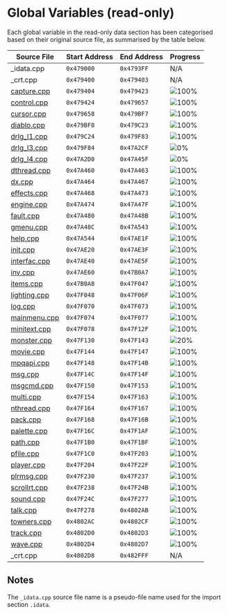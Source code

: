 # Global Variables (read-only)

Each global variable in the read-only data section has been categorised based on their original source file, as summarised by the table below.

| Source File                | Start Address | End Address | Progress                                                    |
|----------------------------|---------------|-------------|-------------------------------------------------------------|
| _idata.cpp                 | `0x479000`    | `0x4793FF`  | N/A                                                         |
| _crt.cpp                   | `0x479400`    | `0x479403`  | N/A                                                         |
| [capture.cpp](capture.h)   | `0x479404`    | `0x479423`  | ![100%](http://progressed.io/bar/100 "(32/32 bytes)")       |
| [control.cpp](control.h)   | `0x479424`    | `0x479657`  | ![100%](http://progressed.io/bar/100 "(564/564 bytes)")     |
| [cursor.cpp](cursor.h)     | `0x479658`    | `0x479BF7`  | ![100%](http://progressed.io/bar/100 "(1440/1440 bytes)")   |
| [diablo.cpp](diablo.h)     | `0x479BF8`    | `0x479C23`  | ![100%](http://progressed.io/bar/100 "(44/44 bytes)")       |
| [drlg_l1.cpp](drlg_l1.h)   | `0x479C24`    | `0x479F83`  | ![100%](http://progressed.io/bar/100 "(864/864 bytes)")     |
| [drlg_l3.cpp](drlg_l3.h)   | `0x479F84`    | `0x47A2CF`  | ![0%](http://progressed.io/bar/0 "(0/844 bytes)")           |
| [drlg_l4.cpp](drlg_l4.h)   | `0x47A2D0`    | `0x47A45F`  | ![0%](http://progressed.io/bar/0 "(0/400 bytes)")           |
| [dthread.cpp](dthread.h)   | `0x47A460`    | `0x47A463`  | ![100%](http://progressed.io/bar/100 "(4/4 bytes)")         |
| [dx.cpp](dx.h)             | `0x47A464`    | `0x47A467`  | ![100%](http://progressed.io/bar/100 "(4/4 bytes)")         |
| [effects.cpp](effects.h)   | `0x47A468`    | `0x47A473`  | ![100%](http://progressed.io/bar/100 "(12/12 bytes)")       |
| [engine.cpp](engine.h)     | `0x47A474`    | `0x47A47F`  | ![100%](http://progressed.io/bar/100 "(12/12 bytes)")       |
| [fault.cpp](fault.h)       | `0x47A480`    | `0x47A48B`  | ![100%](http://progressed.io/bar/100 "(12/12 bytes)")       |
| [gmenu.cpp](gmenu.h)       | `0x47A48C`    | `0x47A543`  | ![100%](http://progressed.io/bar/100 "(184/184 bytes)")     |
| [help.cpp](help.h)         | `0x47A544`    | `0x47AE1F`  | ![100%](http://progressed.io/bar/100 "(2268/2268 bytes)")   |
| [init.cpp](init.h)         | `0x47AE20`    | `0x47AE3F`  | ![100%](http://progressed.io/bar/100 "(32/32 bytes)")       |
| [interfac.cpp](interfac.h) | `0x47AE40`    | `0x47AE5F`  | ![100%](http://progressed.io/bar/100 "(32/32 bytes)")       |
| [inv.cpp](inv.h)           | `0x47AE60`    | `0x47B0A7`  | ![100%](http://progressed.io/bar/100 "(584/584 bytes)")     |
| [items.cpp](items.h)       | `0x47B0A8`    | `0x47F047`  | ![100%](http://progressed.io/bar/100 "(16288/16288 bytes)") |
| [lighting.cpp](lighting.h) | `0x47F048`    | `0x47F06F`  | ![100%](http://progressed.io/bar/100 "(40/40 bytes)")       |
| [log.cpp](log.h)           | `0x47F070`    | `0x47F073`  | ![100%](http://progressed.io/bar/100 "(4/4 bytes)")         |
| [mainmenu.cpp](mainmenu.h) | `0x47F074`    | `0x47F077`  | ![100%](http://progressed.io/bar/100 "(4/4 bytes)")         |
| [minitext.cpp](minitext.h) | `0x47F078`    | `0x47F12F`  | ![100%](http://progressed.io/bar/100 "(184/184 bytes)")     |
| [monster.cpp](monster.h)   | `0x47F130`    | `0x47F143`  | ![20%](http://progressed.io/bar/20 "(4/20 bytes)")          |
| [movie.cpp](movie.h)       | `0x47F144`    | `0x47F147`  | ![100%](http://progressed.io/bar/100 "(4/4 bytes)")         |
| [mpqapi.cpp](mpqapi.h)     | `0x47F148`    | `0x47F14B`  | ![100%](http://progressed.io/bar/100 "(4/4 bytes)")         |
| [msg.cpp](msg.h)           | `0x47F14C`    | `0x47F14F`  | ![100%](http://progressed.io/bar/100 "(4/4 bytes)")         |
| [msgcmd.cpp](msgcmd.h)     | `0x47F150`    | `0x47F153`  | ![100%](http://progressed.io/bar/100 "(4/4 bytes)")         |
| [multi.cpp](multi.h)       | `0x47F154`    | `0x47F163`  | ![100%](http://progressed.io/bar/100 "(16/16 bytes)")       |
| [nthread.cpp](nthread.h)   | `0x47F164`    | `0x47F167`  | ![100%](http://progressed.io/bar/100 "(4/4 bytes)")         |
| [pack.cpp](pack.h)         | `0x47F168`    | `0x47F16B`  | ![100%](http://progressed.io/bar/100 "(4/4 bytes)")         |
| [palette.cpp](palette.h)   | `0x47F16C`    | `0x47F1AF`  | ![100%](http://progressed.io/bar/100 "(68/68 bytes)")       |
| [path.cpp](path.h)         | `0x47F1B0`    | `0x47F1BF`  | ![100%](http://progressed.io/bar/100 "(16/16 bytes)")       |
| [pfile.cpp](pfile.h)       | `0x47F1C0`    | `0x47F203`  | ![100%](http://progressed.io/bar/100 "(68/68 bytes)")       |
| [player.cpp](player.h)     | `0x47F204`    | `0x47F22F`  | ![100%](http://progressed.io/bar/100 "(44/44 bytes)")       |
| [plrmsg.cpp](plrmsg.h)     | `0x47F230`    | `0x47F237`  | ![100%](http://progressed.io/bar/100 "(8/8 bytes)")         |
| [scrollrt.cpp](scrollrt.h) | `0x47F238`    | `0x47F24B`  | ![100%](http://progressed.io/bar/100 "(20/20 bytes)")       |
| [sound.cpp](sound.h)       | `0x47F24C`    | `0x47F277`  | ![100%](http://progressed.io/bar/100 "(44/44 bytes)")       |
| [talk.cpp](talk.h)         | `0x47F278`    | `0x4802AB`  | ![100%](http://progressed.io/bar/100 "(4148/4148 bytes)")   |
| [towners.cpp](towners.h)   | `0x4802AC`    | `0x4802CF`  | ![100%](http://progressed.io/bar/100 "(36/36 bytes)")       |
| [track.cpp](track.h)       | `0x4802D0`    | `0x4802D3`  | ![100%](http://progressed.io/bar/100 "(4/4 bytes)")         |
| [wave.cpp](wave.h)         | `0x4802D4`    | `0x4802D7`  | ![100%](http://progressed.io/bar/100 "(4/4 bytes)")         |
| _crt.cpp                   | `0x4802D8`    | `0x482FFF`  | N/A                                                         |

## Notes

The `_idata.cpp` source file name is a pseudo-file name used for the import section `.idata`.
